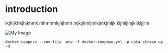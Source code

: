 # introduction
lkjhljkhkjhjkhmk
mhmhmkjhjhmh
mjkjjkmljmlkjmkjmljk
kljmljlmjkljkljjllm

![My Image](assets/schema.png)


```
docker-compose --env-file .env -f docker-compose.yml -p data-stream up -d

```

